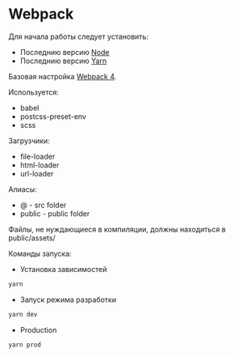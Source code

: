 # Webpack

Для начала работы следует установить:

- Последнию версию [Node](https://nodejs.org/en/)
- Последнию версию [Yarn](https://yarnpkg.com/lang/en/)

Базовая настройка [Webpack 4](https://webpack.js.org/).

Используется:
- babel
- postcss-preset-env
- scss

Загрузчики:
- file-loader
- html-loader
- url-loader

Алиасы:
- @ - src folder
- public - public folder

Файлы, не нуждающиеся в компиляции, должны находиться в public/assets/

Команды запуска:

- Установка зависимостей

```sh
yarn
```

- Запуск режима разработки

```sh
yarn dev
```

- Production

```sh
yarn prod
```

